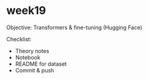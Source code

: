 # week19
Objective: Transformers & fine-tuning (Hugging Face)

Checklist:
- Theory notes
- Notebook
- README for dataset
- Commit & push
